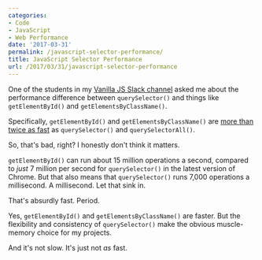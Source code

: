 ```yaml
---
categories:
- Code
- JavaScript
- Web Performance
date: '2017-03-31'
permalink: /javascript-selector-performance/
title: JavaScript Selector Performance
url: /2017/03/31/javascript-selector-performance
---
```


One of the students in my [Vanilla JS Slack channel](https://gomakethings.com/guides/) asked me about the performance difference between `querySelector()` and things like `getElementById()` and `getElementsByClassName()`.

Specifically, `getElementById()` and `getElementsByClassName()` are [more than twice as fast](https://jsperf.com/getelementbyid-vs-queryselector/25) as `querySelector()` and `querySelectorAll()`.

So, that's bad, right? I honestly don't think it matters.

`getElementById()` can run about 15 million operations a second, compared to *just* 7 million per second for `querySelector()` in the latest version of Chrome. But that also means that `querySelector()` runs 7,000 operations a millisecond. A millisecond. Let that sink in.

That's absurdly fast. Period.

Yes, `getElementById()` and `getElementsByClassName()` are faster. But the flexibility and consistency of `querySelector()` make the obvious muscle-memory choice for my projects.

And it's not slow. It's just not *as* fast.